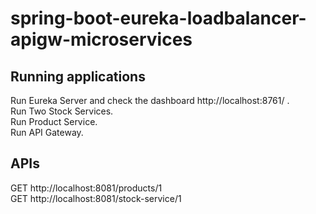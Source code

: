 # spring-boot-eureka-loadbalancer-apigw-microservices
## Running applications
Run Eureka Server and check the dashboard http://localhost:8761/ . <br/>
Run Two Stock Services. <br/>
Run Product Service. <br />
Run API Gateway.

## APIs
GET http://localhost:8081/products/1 <br/>
GET http://localhost:8081/stock-service/1 <br/>


